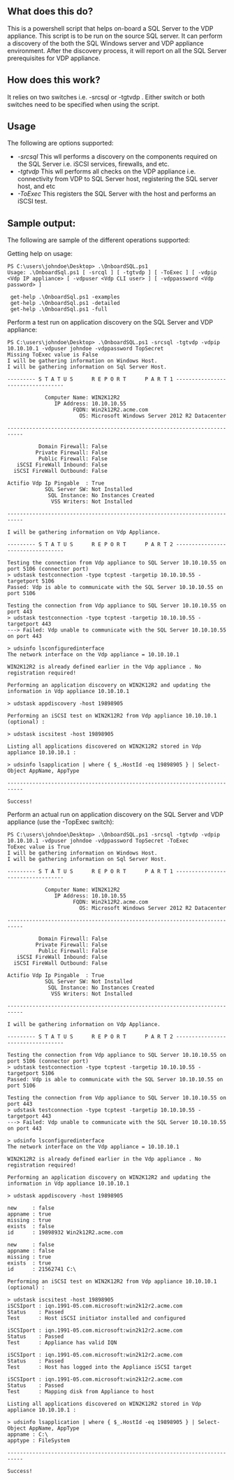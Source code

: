 ## What does this do?

This is a powershell script that helps on-board a SQL Server to the VDP appliance. This script is to be run on the source SQL server. It can perform a discovery of the both the SQL Windows server and VDP appliance environment. After the discovery process, it will report on all the SQL Server prerequisites for VDP appliance.

## How does this work?

It relies on two switches i.e. -srcsql or -tgtvdp . Either switch or both switches need to be specified when using the script.

## Usage

The following are options supported:
* _-srcsql_  This wll performs a discovery on the components required on the SQL Server i.e. iSCSI services, firewalls, and etc.
* _-tgtvdp_  This wll performs all checks on the VDP appliance i.e. connectivity from VDP to SQL Server host, registering the SQL server host, and etc
* _-ToExec_  This registers the SQL Server with the host and performs an iSCSI test.

## Sample output:
The following are sample of the different operations supported:

Getting help on usage:
```
PS C:\users\johndoe\Desktop> .\OnboardSQL.ps1
Usage: .\OnboardSql.ps1 [ -srcql ] [ -tgtvdp ] [ -ToExec ] [ -vdpip <Vdp IP appliance> [ -vdpuser <Vdp CLI user> ] [ -vdppassword <Vdp password> ]

 get-help .\OnboardSql.ps1 -examples
 get-help .\OnboardSql.ps1 -detailed
 get-help .\OnboardSql.ps1 -full
```

Perform a test run on application discovery on the SQL Server and VDP appliance:
```
PS C:\users\johndoe\Desktop> .\OnboardSQL.ps1 -srcsql -tgtvdp -vdpip 10.10.10.1 -vdpuser johndoe -vdppassword TopSecret
Missing ToExec value is False
I will be gathering information on Windows Host.
I will be gathering information on Sql Server Host.

--------- S T A T U S      R E P O R T      P A R T 1 ----------------------------------

            Computer Name: WIN2K12R2
               IP Address: 10.10.10.55
                     FQDN: Win2k12R2.acme.com
                       OS: Microsoft Windows Server 2012 R2 Datacenter

---------------------------------------------------------------------------

          Domain Firewall: False
         Private Firewall: False
          Public Firewall: False
   iSCSI FireWall Inbound: False
  iSCSI FireWall Outbound: False

Actifio Vdp Ip Pingable  : True
            SQL Server SW: Not Installed
             SQL Instance: No Instances Created
              VSS Writers: Not Installed

---------------------------------------------------------------------------

I will be gathering information on Vdp Appliance.

--------- S T A T U S      R E P O R T      P A R T 2 ----------------------------------

Testing the connection from Vdp appliance to SQL Server 10.10.10.55 on port 5106 (connector port)
> udstask testconnection -type tcptest -targetip 10.10.10.55 -targetport 5106
Passed: Vdp is able to communicate with the SQL Server 10.10.10.55 on port 5106

Testing the connection from Vdp appliance to SQL Server 10.10.10.55 on port 443
> udstask testconnection -type tcptest -targetip 10.10.10.55 -targetport 443
---> Failed: Vdp unable to communicate with the SQL Server 10.10.10.55 on port 443

> udsinfo lsconfiguredinterface
The network interface on the Vdp appliance = 10.10.10.1

WIN2K12R2 is already defined earlier in the Vdp appliance . No registration required!

Performing an application discovery on WIN2K12R2 and updating the information in Vdp appliance 10.10.10.1

> udstask appdiscovery -host 19898905

Performing an iSCSI test on WIN2K12R2 from Vdp appliance 10.10.10.1 (optional) :

> udstask iscsitest -host 19898905

Listing all applications discovered on WIN2K12R2 stored in Vdp appliance 10.10.10.1 :

> udsinfo lsapplication | where { $_.HostId -eq 19898905 } | Select-Object AppName, AppType

---------------------------------------------------------------------------

Success!
```

Perform an actual run on application discovery on the SQL Server and VDP appliance (use the -TopExec switch):
```
PS C:\users\johndoe\Desktop> .\OnboardSQL.ps1 -srcsql -tgtvdp -vdpip 10.10.10.1 -vdpuser johndoe -vdppassword TopSecret -ToExec
ToExec value is True
I will be gathering information on Windows Host.
I will be gathering information on Sql Server Host.

--------- S T A T U S      R E P O R T      P A R T 1 ----------------------------------

            Computer Name: WIN2K12R2
               IP Address: 10.10.10.55
                     FQDN: Win2k12R2.acme.com
                       OS: Microsoft Windows Server 2012 R2 Datacenter

---------------------------------------------------------------------------

          Domain Firewall: False
         Private Firewall: False
          Public Firewall: False
   iSCSI FireWall Inbound: False
  iSCSI FireWall Outbound: False

Actifio Vdp Ip Pingable  : True
            SQL Server SW: Not Installed
             SQL Instance: No Instances Created
              VSS Writers: Not Installed

---------------------------------------------------------------------------

I will be gathering information on Vdp Appliance.

--------- S T A T U S      R E P O R T      P A R T 2 ----------------------------------

Testing the connection from Vdp appliance to SQL Server 10.10.10.55 on port 5106 (connector port)
> udstask testconnection -type tcptest -targetip 10.10.10.55 -targetport 5106
Passed: Vdp is able to communicate with the SQL Server 10.10.10.55 on port 5106

Testing the connection from Vdp appliance to SQL Server 10.10.10.55 on port 443
> udstask testconnection -type tcptest -targetip 10.10.10.55 -targetport 443
---> Failed: Vdp unable to communicate with the SQL Server 10.10.10.55 on port 443

> udsinfo lsconfiguredinterface
The network interface on the Vdp appliance = 10.10.10.1

WIN2K12R2 is already defined earlier in the Vdp appliance . No registration required!

Performing an application discovery on WIN2K12R2 and updating the information in Vdp appliance 10.10.10.1

> udstask appdiscovery -host 19898905

new     : false
appname : true
missing : true
exists  : false
id      : 19898932 Win2k12R2.acme.com

new     : false
appname : false
missing : true
exists  : true
id      : 21562741 C:\

Performing an iSCSI test on WIN2K12R2 from Vdp appliance 10.10.10.1 (optional) :

> udstask iscsitest -host 19898905
iSCSIport : iqn.1991-05.com.microsoft:win2k12r2.acme.com
Status    : Passed
Test      : Host iSCSI initiator installed and configured

iSCSIport : iqn.1991-05.com.microsoft:win2k12r2.acme.com
Status    : Passed
Test      : Appliance has valid IQN

iSCSIport : iqn.1991-05.com.microsoft:win2k12r2.acme.com
Status    : Passed
Test      : Host has logged into the Appliance iSCSI target

iSCSIport : iqn.1991-05.com.microsoft:win2k12r2.acme.com
Status    : Passed
Test      : Mapping disk from Appliance to host

Listing all applications discovered on WIN2K12R2 stored in Vdp appliance 10.10.10.1 :

> udsinfo lsapplication | where { $_.HostId -eq 19898905 } | Select-Object AppName, AppType
appname : C:\
apptype : FileSystem

---------------------------------------------------------------------------

Success!
```
